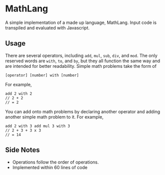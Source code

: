 # MathLang
A simple implementation of a made up language, MathLang. Input code is transpiled and evaluated with Javascript.

## Usage
There are several operators, including `add`, `mul`, `sub`, `div`, and `mod`.
The only reserved words are `with`, `to`, and `by`, but they all function the same way and are intended for better readability.
Simple math problems take the form of 
```
[operator] [number] with [number]
```
For example,
```
add 2 with 2
// 2 + 2
// = 2
```
You can add onto math problems by declaring another operator and adding another simple math problem to it.
For example,
```
add 2 with 3 add mul 3 with 3
// 2 + 3 + 3 x 3
// = 14
```

## Side Notes
* Operations follow the order of operations.
* Implemented within 60 lines of code